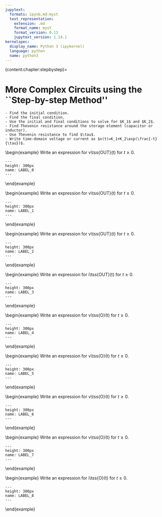 ```yaml
---
jupytext:
  formats: ipynb,md:myst
  text_representation:
    extension: .md
    format_name: myst
    format_version: 0.13
    jupytext_version: 1.14.1
kernelspec:
  display_name: Python 3 (ipykernel)
  language: python
  name: python3
---
```


(content:chapter:stepbystep)=

# More Complex Circuits using the ``Step-by-step Method''

```{admonition} Steps for First-order Transient Analysis
- Find the initial condition.
- Find the final condition.
- Use the initial and final conditions to solve for $K_1$ and $K_2$.
- Find Thevenin resistance around the storage element (capacitor or inductor).
- Use Thevenin resistance to find $\tau$.
- Write time-domain voltage or current as $x(t)=K_1+K_2\exp(\frac{-t}{\tau})$.
```

\begin{example}
Write an expression for v\tss{OUT}(t) for $t\geq 0$.

```{figure} logo.png
---
height: 300px
name: LABEL_0
---
```

\end{example}

\begin{example}
Write an expression for v\tss{OUT}(t) for $t\geq 0$.

```{figure} logo.png
---
height: 300px
name: LABEL_1
---
```

\end{example}

\begin{example}
Write an expression for v\tss{OUT}(t) for $t\geq 0$.

```{figure} logo.png
---
height: 300px
name: LABEL_2
---
```

\end{example}

\begin{example}
Write an expression for i\tss{OUT}(t) for $t\geq 0$.

```{figure} logo.png
---
height: 300px
name: LABEL_3
---
```

\end{example}

\begin{example}
Write an expression for v\tss{O}(t) for $t\geq 0$.

```{figure} logo.png
---
height: 300px
name: LABEL_4
---
```

\end{example}

\begin{example}
Write an expression for v\tss{O}(t) for $t\geq 0$.

```{figure} logo.png
---
height: 300px
name: LABEL_5
---
```

\end{example}

\begin{example}
Write an expression for v\tss{O}(t) for $t\geq 0$.

```{figure} logo.png
---
height: 300px
name: LABEL_6
---
```

\end{example}

\begin{example}
Write an expression for v\tss{O}(t) for $t\geq 0$.

```{figure} logo.png
---
height: 300px
name: LABEL_7
---
```

\end{example}

\begin{example}
Write an expression for i\tss{O}(t) for $t\geq 0$.

```{figure} logo.png
---
height: 300px
name: LABEL_8
---
```

\end{example}
